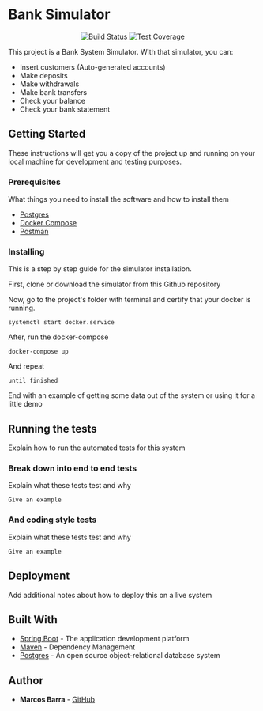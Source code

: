 # Bank Simulator

<div align="center">
  <!-- Build Status -->
  <a href="https://travis-ci.org/marcosbarrazup/desafioprog">
    <img src="https://img.shields.io/travis/choojs/choo/master.svg?style=flat-square"
      alt="Build Status" />
  </a>
  <!-- Test Coverage -->
  <a href="https://codecov.io/gh/marcosbarrazup/desafioprog">
    <img src="https://img.shields.io/codecov/c/github/choojs/choo/master.svg?style=flat-square"
      alt="Test Coverage" />
  </a>
</div>

This project is a Bank System Simulator. With that simulator, you  can: 
- Insert customers (Auto-generated accounts)
- Make deposits
- Make withdrawals
- Make bank transfers
- Check your balance
- Check your bank statement

## Getting Started

These instructions will get you a copy of the project up and running on your local machine for development and testing purposes. 

### Prerequisites

What things you need to install the software and how to install them

* [Postgres](https://www.postgresql.org/download/) 
* [Docker Compose](https://docs.docker.com/compose/install/) 
* [Postman](https://www.getpostman.com/apps) 



### Installing

This is a step by step guide for the simulator installation.

First, clone or download the simulator from this Github repository

Now, go to the project's folder with terminal and certify that your docker is running.
```
systemctl start docker.service
```

After, run the docker-compose
```
docker-compose up
```

And repeat

```
until finished
```

End with an example of getting some data out of the system or using it for a little demo

## Running the tests

Explain how to run the automated tests for this system

### Break down into end to end tests

Explain what these tests test and why

```
Give an example
```

### And coding style tests

Explain what these tests test and why

```
Give an example
```

## Deployment

Add additional notes about how to deploy this on a live system

## Built With

* [Spring Boot](http://spring.io/projects/spring-boot) - The application development platform
* [Maven](https://maven.apache.org/) - Dependency Management
* [Postgres](https://www.postgresql.org/about/) - An open source object-relational database system


## Author

* **Marcos Barra**  - [GitHub](https://github.com/marcosbarrazup)

